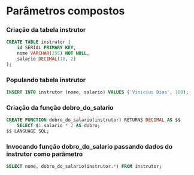 # Parâmetros compostos

### Criação da tabela instrutor

```sql
CREATE TABLE instrutor (
    id SERIAL PRIMARY KEY,
    nome VARCHAR(255) NOT NULL,
    salario DECIMAL(10, 2)
);
```

### Populando tabela instrutor

```sql
INSERT INTO instrutor (nome, salario) VALUES ('Vinicius Dias', 100);
```

### Criação da função dobro_do_salario

```sql
CREATE FUNCTION dobro_do_salario(instrutor) RETURNS DECIMAL AS $$
    SELECT $1.salario * 2 AS dobro;
$$ LANGUAGE SQL;
```

### Invocando função dobro_do_salario passando dados do instrutor como parâmetro

```sql
SELECT nome, dobro_do_salario(instrutor.*) FROM instrutor;
```
